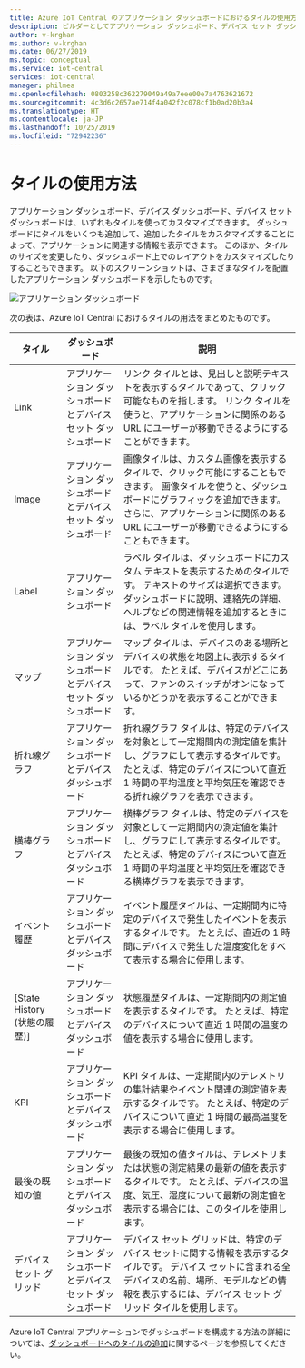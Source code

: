 ```yaml
---
title: Azure IoT Central のアプリケーション ダッシュボードにおけるタイルの使用方法 | Microsoft Docs
description: ビルダーとしてアプリケーション ダッシュボード、デバイス セット ダッシュボード、デバイス ダッシュボードでのタイルの使い方を学習します。
author: v-krghan
ms.author: v-krghan
ms.date: 06/27/2019
ms.topic: conceptual
ms.service: iot-central
services: iot-central
manager: philmea
ms.openlocfilehash: 0803258c362279049a49a7eee00e7a4763621672
ms.sourcegitcommit: 4c3d6c2657ae714f4a042f2c078cf1b0ad20b3a4
ms.translationtype: HT
ms.contentlocale: ja-JP
ms.lasthandoff: 10/25/2019
ms.locfileid: "72942236"
---
```

# <a name="how-to-use-tiles"></a>タイルの使用方法
アプリケーション ダッシュボード、デバイス ダッシュボード、デバイス セット ダッシュボードは、いずれもタイルを使ってカスタマイズできます。 ダッシュボードにタイルをいくつも追加して、追加したタイルをカスタマイズすることによって、アプリケーションに関連する情報を表示できます。 このほか、タイルのサイズを変更したり、ダッシュボード上でのレイアウトをカスタマイズしたりすることもできます。 以下のスクリーンショットは、さまざまなタイルを配置したアプリケーション ダッシュボードを示したものです。

![アプリケーション ダッシュボード](media/howto-use-tiles/image1a.png)


次の表は、Azure IoT Central におけるタイルの用法をまとめたものです。

 
| タイル | ダッシュボード | 説明
| ----------- | ------- | ------- |
| Link | アプリケーション ダッシュボードとデバイス セット ダッシュボード |リンク タイルとは、見出しと説明テキストを表示するタイルであって、クリック可能なものを指します。 リンク タイルを使うと、アプリケーションに関係のある URL にユーザーが移動できるようにすることができます。 |
| Image | アプリケーション ダッシュボードとデバイス セット ダッシュボード |画像タイルは、カスタム画像を表示するタイルで、クリック可能にすることもできます。 画像タイルを使うと、ダッシュボードにグラフィックを追加できます。さらに、アプリケーションに関係のある URL にユーザーが移動できるようにすることもできます。|
| Label | アプリケーション ダッシュボード |ラベル タイルは、ダッシュボードにカスタム テキストを表示するためのタイルです。 テキストのサイズは選択できます。 ダッシュボードに説明、連絡先の詳細、ヘルプなどの関連情報を追加するときには、ラベル タイルを使用します。|
| マップ | アプリケーション ダッシュボードとデバイス セット ダッシュボード |マップ タイルは、デバイスのある場所とデバイスの状態を地図上に表示するタイルです。 たとえば、デバイスがどこにあって、ファンのスイッチがオンになっているかどうかを表示することができます。|
| 折れ線グラフ | アプリケーション ダッシュボードとデバイス ダッシュボード |折れ線グラフ タイルは、特定のデバイスを対象として一定期間内の測定値を集計し、グラフにして表示するタイルです。 たとえば、特定のデバイスについて直近 1 時間の平均温度と平均気圧を確認できる折れ線グラフを表示できます。|
| 横棒グラフ | アプリケーション ダッシュボードとデバイス ダッシュボード |横棒グラフ タイルは、特定のデバイスを対象として一定期間内の測定値を集計し、グラフにして表示するタイルです。 たとえば、特定のデバイスについて直近 1 時間の平均温度と平均気圧を確認できる横棒グラフを表示できます。 |
| イベント履歴 | アプリケーション ダッシュボードとデバイス ダッシュボード |イベント履歴タイルは、一定期間内に特定のデバイスで発生したイベントを表示するタイルです。 たとえば、直近の 1 時間にデバイスで発生した温度変化をすべて表示する場合に使用します。 |
| [State History (状態の履歴)] | アプリケーション ダッシュボードとデバイス ダッシュボード |状態履歴タイルは、一定期間内の測定値を表示するタイルです。 たとえば、特定のデバイスについて直近 1 時間の温度の値を表示する場合に使用します。|
| KPI | アプリケーション ダッシュボードとデバイス ダッシュボード | KPI タイルは、一定期間内のテレメトリの集計結果やイベント関連の測定値を表示するタイルです。 たとえば、特定のデバイスについて直近 1 時間の最高温度を表示する場合に使用します。|
| 最後の既知の値 | アプリケーション ダッシュボードとデバイス ダッシュボード |最後の既知の値タイルは、テレメトリまたは状態の測定結果の最新の値を表示するタイルです。 たとえば、デバイスの温度、気圧、湿度について最新の測定値を表示する場合には、このタイルを使用します。|
| デバイス セット グリッド | アプリケーション ダッシュボードとデバイス セット ダッシュボード | デバイス セット グリッドは、特定のデバイス セットに関する情報を表示するタイルです。 デバイス セットに含まれる全デバイスの名前、場所、モデルなどの情報を表示するには、デバイス セット グリッド タイルを使用します。|


Azure IoT Central アプリケーションでダッシュボードを構成する方法の詳細については、[ダッシュボードへのタイルの追加](./howto-add-tiles-to-your-dashboard.md)に関するページを参照してください。
